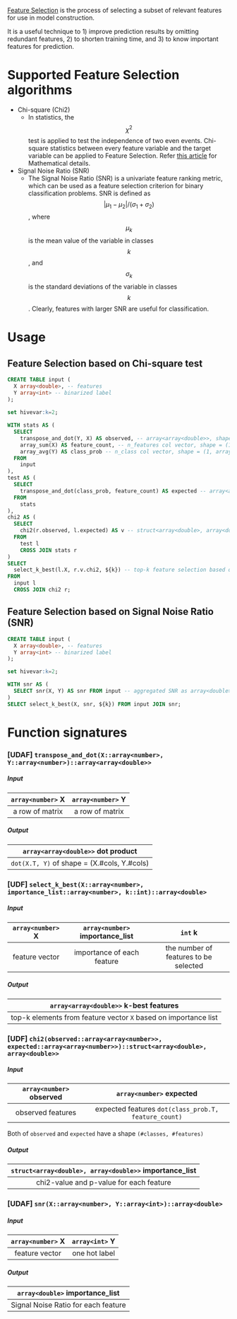 <!--
  Licensed to the Apache Software Foundation (ASF) under one
  or more contributor license agreements.  See the NOTICE file
  distributed with this work for additional information
  regarding copyright ownership.  The ASF licenses this file
  to you under the Apache License, Version 2.0 (the
  "License"); you may not use this file except in compliance
  with the License.  You may obtain a copy of the License at

    http://www.apache.org/licenses/LICENSE-2.0

  Unless required by applicable law or agreed to in writing,
  software distributed under the License is distributed on an
  "AS IS" BASIS, WITHOUT WARRANTIES OR CONDITIONS OF ANY
  KIND, either express or implied.  See the License for the
  specific language governing permissions and limitations
  under the License.
-->

[Feature Selection](https://en.wikipedia.org/wiki/Feature_selection) is the process of selecting a subset of relevant features for use in model construction. 

It is a useful technique to 1) improve prediction results by omitting redundant features, 2) to shorten training time, and 3) to know important features for prediction.

<!-- toc -->

# Supported Feature Selection algorithms

* Chi-square (Chi2)
    * In statistics, the $$\chi^2$$ test is applied to test the independence of two even events. Chi-square statistics between every feature variable and the target variable can be applied to Feature Selection. Refer [this article](http://nlp.stanford.edu/IR-book/html/htmledition/feature-selectionchi2-feature-selection-1.html) for Mathematical details.
* Signal Noise Ratio (SNR)
    * The Signal Noise Ratio (SNR) is a univariate feature ranking metric, which can be used as a feature selection criterion for binary classification problems. SNR is defined as $$|\mu_{1} - \mu_{2}| / (\sigma_{1} + \sigma_{2})$$, where $$\mu_{k}$$ is the mean value of the variable in classes $$k$$, and $$\sigma_{k}$$ is the standard deviations of the variable in classes $$k$$. Clearly, features with larger SNR are useful for classification.

# Usage

##  Feature Selection based on Chi-square test

``` sql
CREATE TABLE input (
  X array<double>, -- features
  Y array<int> -- binarized label
);
 
set hivevar:k=2;

WITH stats AS (
  SELECT
    transpose_and_dot(Y, X) AS observed, -- array<array<double>>, shape = (n_classes, n_features)
    array_sum(X) AS feature_count, -- n_features col vector, shape = (1, array<double>)
    array_avg(Y) AS class_prob -- n_class col vector, shape = (1, array<double>)
  FROM
    input
),
test AS (
  SELECT
    transpose_and_dot(class_prob, feature_count) AS expected -- array<array<double>>, shape = (n_class, n_features)
  FROM
    stats
),
chi2 AS (
  SELECT
    chi2(r.observed, l.expected) AS v -- struct<array<double>, array<double>>, each shape = (1, n_features)
  FROM
    test l
    CROSS JOIN stats r
)
SELECT
  select_k_best(l.X, r.v.chi2, ${k}) -- top-k feature selection based on chi2 score
FROM
  input l
  CROSS JOIN chi2 r;
```

## Feature Selection based on Signal Noise Ratio (SNR)

``` sql
CREATE TABLE input (
  X array<double>, -- features
  Y array<int> -- binarized label
);

set hivevar:k=2;

WITH snr AS (
  SELECT snr(X, Y) AS snr FROM input -- aggregated SNR as array<double>, shape = (1, #features)
)
SELECT select_k_best(X, snr, ${k}) FROM input JOIN snr;
```

# Function signatures

### [UDAF] `transpose_and_dot(X::array<number>, Y::array<number>)::array<array<double>>`

##### Input

| `array<number>` X | `array<number>` Y |
| :-: | :-: |
| a row of matrix | a row of matrix |

##### Output

| `array<array<double>>` dot product |
| :-: |
| `dot(X.T, Y)` of shape = (X.#cols, Y.#cols) |

### [UDF] `select_k_best(X::array<number>, importance_list::array<number>, k::int)::array<double>`

##### Input

| `array<number>` X | `array<number>` importance_list | `int` k |
| :-: | :-: | :-: |
| feature vector | importance of each feature | the number of features to be selected |

##### Output

| `array<array<double>>` k-best features |
| :-: |
| top-k elements from feature vector `X` based on importance list |

### [UDF] `chi2(observed::array<array<number>>, expected::array<array<number>>)::struct<array<double>, array<double>>`

##### Input

| `array<number>` observed | `array<number>` expected |
| :-: | :-: |
| observed features | expected features `dot(class_prob.T, feature_count)` |

Both of `observed` and `expected` have a shape `(#classes, #features)`

##### Output

| `struct<array<double>, array<double>>` importance_list |
| :-: |
| chi2-value and p-value for each feature |

### [UDAF] `snr(X::array<number>, Y::array<int>)::array<double>`

##### Input

| `array<number>` X | `array<int>` Y |
| :-: | :-: |
| feature vector | one hot label |

##### Output

| `array<double>` importance_list |
| :-: |
| Signal Noise Ratio for each feature |

